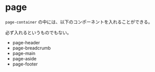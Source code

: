 # page

`page-container` の中には、以下のコンポーネントを入れることができる。

必ず入れるというものでもない。

- page-header
- page-breadcrumb
- page-main
- page-aside
- page-footer